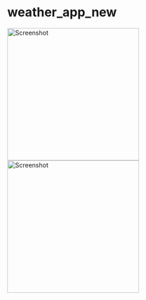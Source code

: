 # weather_app_new

<img src="https://github.com/user-attachments/assets/23f04c88-bd02-4cd2-92e2-221e3b798d54" alt="Screenshot" height="300"/>

<img src="https://github.com/user-attachments/assets/2e2c4824-ce54-4106-9844-845dc38ddd6a" alt="Screenshot" height="300"/>



